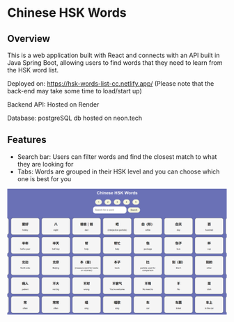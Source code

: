 # Chinese HSK Words

## Overview
This is a web application built with React and connects with an API built in Java Spring Boot, allowing users to find words that they need to learn from the HSK word list. 

Deployed on: https://hsk-words-list-cc.netlify.app/
(Please note that the back-end may take some time to load/start up)

Backend API: Hosted on Render

Database: postgreSQL db hosted on neon.tech


## Features
- Search bar: Users can filter words and find the closest match to what they are looking for
- Tabs: Words are grouped in their HSK level and you can choose which one is best for you


![Picture of project](https://github.com/Yick-C/hsk-words/blob/master/public/hsk-words.png)
